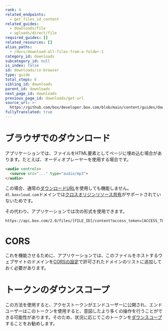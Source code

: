 ```yaml
---
rank: 4
related_endpoints:
  - get_files_id_content
related_guides:
  - downloads/file
  - uploads/direct/file
required_guides: []
related_resources: []
alias_paths:
  - /docs/download-all-files-from-a-folder-1
category_id: downloads
subcategory_id: null
is_index: false
id: downloads/in-browser
type: guide
total_steps: 6
sibling_id: downloads
parent_id: downloads
next_page_id: downloads
previous_page_id: downloads/get-url
source_url: >-
  https://github.com/box/developer.box.com/blob/main/content/guides/downloads/in-browser.md
fullyTranslated: true
---
```

# ブラウザでのダウンロード

アプリケーションでは、ファイルをHTML要素としてページに埋め込む場合があります。たとえば、オーディオプレーヤーを使用する場合です。

```html
<audio controls>
  <source src="..." type="audio/mp3">
</audio>
```

この場合、通常の[ダウンロードURL][durl]を使用しても機能しません。`dl.boxcloud.com`ドメインでは[クロスオリジンリソース共有][cors]がサポートされていないためです。

その代わり、アプリケーションでは次の形式を使用できます。

```sh
https://api.box.com/2.0/files/[FILE_ID]/content?access_token=[ACCESS_TOKEN]
```

<Message warning>

# CORS

これを機能させるために、アプリケーションでは、このファイルをホストするウェブサイトのドメインを[CORSの設定][cors]で許可されたドメインのリストに追加しておく必要があります。

</Message>

<Message warning>

# トークンのダウンスコープ

この方法を使用すると、アクセストークンがエンドユーザーに公開され、エンドユーザーはこのトークンを使用すると、意図したより多くの操作を行うことができる可能性があります。そのため、状況に応じてこのトークンを[ダウンスコープ][downscoping]することをお勧めします。

</Message>

[durl]: g://downloads/get-url

[cors]: g://security/cors

[downscoping]: g://authentication/tokens/downscope
